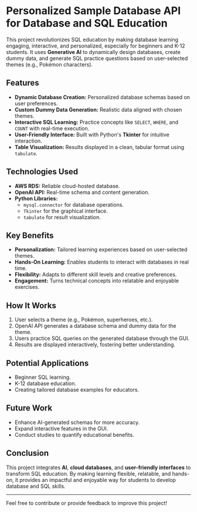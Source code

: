 # Personalized Sample Database API for Database and SQL Education

This project revolutionizes SQL education by making database learning engaging, interactive, and personalized, especially for beginners and K-12 students. It uses **Generative AI** to dynamically design databases, create dummy data, and generate SQL practice questions based on user-selected themes (e.g., Pokémon characters).

## Features
- **Dynamic Database Creation:** Personalized database schemas based on user preferences.
- **Custom Dummy Data Generation:** Realistic data aligned with chosen themes.
- **Interactive SQL Learning:** Practice concepts like `SELECT`, `WHERE`, and `COUNT` with real-time execution.
- **User-Friendly Interface:** Built with Python's **Tkinter** for intuitive interaction.
- **Table Visualization:** Results displayed in a clean, tabular format using `tabulate`.

## Technologies Used
- **AWS RDS:** Reliable cloud-hosted database.
- **OpenAI API:** Real-time schema and content generation.
- **Python Libraries:** 
  - `mysql.connector` for database operations.
  - `Tkinter` for the graphical interface.
  - `tabulate` for result visualization.

## Key Benefits
- **Personalization:** Tailored learning experiences based on user-selected themes.
- **Hands-On Learning:** Enables students to interact with databases in real time.
- **Flexibility:** Adapts to different skill levels and creative preferences.
- **Engagement:** Turns technical concepts into relatable and enjoyable exercises.

## How It Works
1. User selects a theme (e.g., Pokémon, superheroes, etc.).
2. OpenAI API generates a database schema and dummy data for the theme.
3. Users practice SQL queries on the generated database through the GUI.
4. Results are displayed interactively, fostering better understanding.

## Potential Applications
- Beginner SQL learning.
- K-12 database education.
- Creating tailored database examples for educators.

## Future Work
- Enhance AI-generated schemas for more accuracy.
- Expand interactive features in the GUI.
- Conduct studies to quantify educational benefits.

## Conclusion
This project integrates **AI**, **cloud databases**, and **user-friendly interfaces** to transform SQL education. By making learning flexible, relatable, and hands-on, it provides an impactful and enjoyable way for students to develop database and SQL skills.

---
Feel free to contribute or provide feedback to improve this project!
